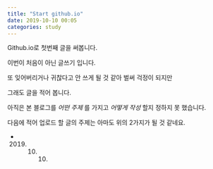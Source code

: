 ```yaml
---
title: "Start github.io"
date: 2019-10-10 00:05
categories: study
---
```


Github.io로 첫번째 글을 써봅니다.

이번이 처음이 아닌 글쓰기 입니다.

또 잊어버리거나 귀찮다고 안 쓰게 될 것 같아 벌써 걱정이 되지만

그래도 글을 적어 봅니다.



아직은 본 블로그를 *어떤 주제* 를 가지고 *어떻게 작성* 할지 정하지 못 했습니다.

다음에 적어 업로드 할 글의 주제는 아마도 위의 2가지가 될 것 같네요.

- 2019. 10. 10.
